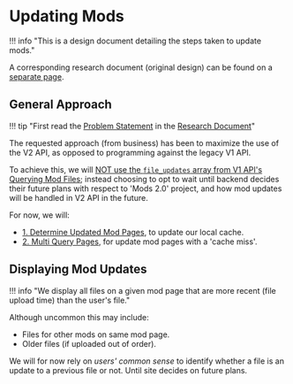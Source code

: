 # Updating Mods

!!! info "This is a design document detailing the steps taken to update mods."

A corresponding research document (original design) can be found on a [separate page][research-doc].

## General Approach

!!! tip "First read the [Problem Statement] in the [Research Document]"

The requested approach (from business) has been to maximize the use of the V2 API,
as opposed to programming against the legacy V1 API.

To achieve this, we will [NOT use the `file_updates` array from V1 API's Querying Mod Files][querying-mod-files];
instead choosing to opt to wait until backend decides their future plans with
respect to 'Mods 2.0' project, and how mod updates will be handled in V2 API in the future.

For now, we will:

- [1. Determine Updated Mod Pages], to update our local cache.
- [2. Multi Query Pages], for update mod pages with a 'cache miss'.

## Displaying Mod Updates

!!! info "We display all files on a given mod page that are more recent (file upload time) than the user's file."

Although uncommon this may include:

- Files for other mods on same mod page.
- Older files (if uploaded out of order).

We will for now rely on *users' common sense* to identify whether a file is an 
update to a previous file or not. Until site decides on future plans.

[Problem Statement]: ../../misc/research/00-update-implementation-research.md#problem-statement
[1. Determine Updated Mod Pages]: ../../misc/research/00-update-implementation-research.md#1-determine-updated-mod-pages
[2. Multi Query Pages]: ../../misc/research/00-update-implementation-research.md#multi-query-pages
[querying-mod-files]: ../../misc/research/00-update-implementation-research.md#2-querying-mod-files
[Research Document]: ../../misc/research/00-update-implementation-research.md
[research-doc]: ../../misc/research/00-update-implementation-research.md
